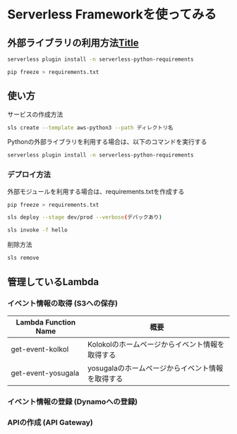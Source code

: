 # Serverless Frameworkを使ってみる

## 外部ライブラリの利用方法[Title](https://developer.kaizenplatform.com/entry/2021/03/30/150000)

```bash
serverless plugin install -n serverless-python-requirements
```

```bash
pip freeze > requirements.txt
```

## 使い方

サービスの作成方法
```bash
sls create --template aws-python3 --path ディレクトリ名
```

Pythonの外部ライブラリを利用する場合は、以下のコマンドを実行する
```bash
serverless plugin install -n serverless-python-requirements
```


### デプロイ方法

外部モジュールを利用する場合は、requirements.txtを作成する

```bash
pip freeze > requirements.txt
```

```bash
sls deploy --stage dev/prod --verbose(デバックあり)
```

```bash
sls invoke -f hello
```

削除方法
```bash
sls remove
```

## 管理しているLambda

### イベント情報の取得 (S3への保存)
| Lambda Function Name | 概要                                    |
|----------------------|----------------------------------------|
| get-event-kolkol     | Kolokolのホームページからイベント情報を取得する  |
| get-event-yosugala   | yosugalaのホームページからイベント情報を取得する |

### イベント情報の登録 (Dynamoへの登録)

### APIの作成 (API Gateway)